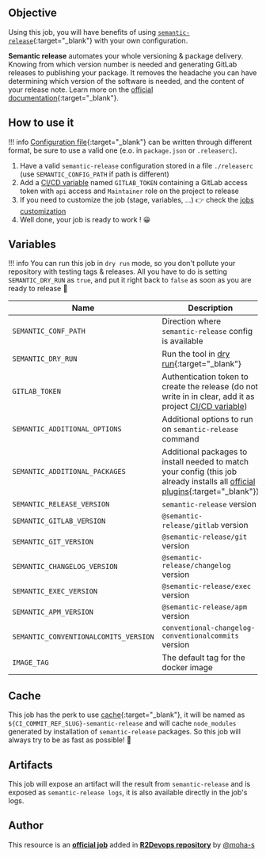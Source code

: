 ## Objective

Using this job, you will have benefits of using
[`semantic-release`](https://github.com/semantic-release/semantic-release){:target="_blank"}
with your own configuration.

**Semantic release** automates your whole versioning & package delivery. Knowing from which version number is needed and
generating GitLab releases to publishing your package. It removes the headache you can have determining which
version of the software is needed, and the content of your release note. Learn more on the
[official documentation](https://semantic-release.gitbook.io/semantic-release/){:target="_blank"}.

## How to use it

!!! info
    [Configuration file](https://semantic-release.gitbook.io/semantic-release/usage/configuration#configuration-file){:target="_blank"}
    can be written through different format, be sure to use a valid one (e.o. in `package.json` or `.releaserc`).

1. Have a valid `semantic-release` configuration stored in a file `./releaserc`  (use `SEMANTIC_CONFIG_PATH` if path is different)
1. Add a [CI/CD variable](https://docs.gitlab.com/ee/ci/variables/#add-a-cicd-variable-to-a-project) named `GITLAB_TOKEN` containing a GitLab access token with `api` access and `Maintainer` role on the project to release
1. If you need to customize the job (stage, variables, ...) 👉 check the [jobs
   customization](/use-the-hub/#jobs-customization)
1. Well done, your job is ready to work ! 😀

## Variables

!!! info
    You can run this job in `dry run` mode, so you don't pollute your repository with testing
    tags & releases. All you have to do is setting `SEMANTIC_DRY_RUN` as `true`, and put it right
    back to `false` as soon as you are ready to release 🎉

| Name | Description | Default |
| ---- | ----------- | ------- |
| `SEMANTIC_CONF_PATH` | Direction where `semantic-release` config is available | `.releaserc` |
| `SEMANTIC_DRY_RUN` | Run the tool in [dry run](https://en.wikipedia.org/wiki/Dry_run_(testing)){:target="_blank"} | `false` |
| `GITLAB_TOKEN` | Authentication token to create the release (do not write in in clear, add it as project [CI/CD variable](https://docs.gitlab.com/ee/ci/variables/#add-a-cicd-variable-to-a-project))  | ` ` |
| `SEMANTIC_ADDITIONAL_OPTIONS` | Additional options to run on `semantic-release` command | ` ` |
| `SEMANTIC_ADDITIONAL_PACKAGES` | Additional packages to install needed to match your config (this job already installs all [official plugins](https://github.com/semantic-release/semantic-release/blob/master/docs/extending/plugins-list.md#plugins-list){:target="_blank"}) | ` ` |
| `SEMANTIC_RELEASE_VERSION` | `semantic-release` version | `19.0.5` |
| `SEMANTIC_GITLAB_VERSION` | `@semantic-release/gitlab` version | `9.5.0` |
| `SEMANTIC_GIT_VERSION` | `@semantic-release/git` version | `10.0.1` |
| `SEMANTIC_CHANGELOG_VERSION` | `@semantic-release/changelog` version | `6.0.2` |
| `SEMANTIC_EXEC_VERSION` | `@semantic-release/exec` version | `6.0.2` |
| `SEMANTIC_APM_VERSION` | `@semantic-release/apm` version | `4.0.2`
| `SEMANTIC_CONVENTIONALCOMITS_VERSION` | `conventional-changelog-conventionalcommits` version | `5.0.0`
| `IMAGE_TAG` | The default tag for the docker image | `18-buster`  |

## Cache

This job has the perk to use [cache](https://docs.gitlab.com/ee/ci/caching/){:target="_blank"},
it will be named as `${CI_COMMIT_REF_SLUG}-semantic-release`
and will cache `node_modules` generated by installation of `semantic-release` packages. So this
job will always try to be as fast as possible! 🚀

## Artifacts

This job will expose an artifact will the result from `semantic-release` and is exposed as `semantic-release logs`,
it is also available directly in the job's logs.

## Author
This resource is an **[official job](https://docs.r2devops.io/faq-labels/)** added in [**R2Devops repository**](https://gitlab.com/r2devops/hub) by [@moha-s](https://gitlab.com/moha-s)
